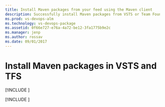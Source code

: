 ```yaml
---
title: Install Maven packages from your feed using the Maven client
description: Successfully install Maven packages from VSTS or Team Foundation Server
ms.prod: vs-devops-alm
ms.technology: vs-devops-package
ms.assetid: 0f66e727-e76a-4a72-be12-3fa1775b9e2c
ms.manager: jenp
ms.author: rossav
ms.date: 09/01/2017
---
```


# Install Maven packages in VSTS and TFS

[!INCLUDE [](../_shared/availability-maven.md)]

[!INCLUDE [](../_shared/maven/install.md)]